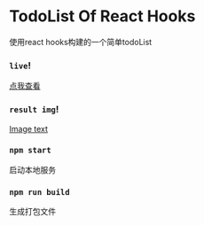 
# TodoList Of React Hooks
使用react hooks构建的一个简单todoList

### `live`!

[点我查看](https://zzzz-ssq.github.io/todoList-of-react-hooks)

### `result img`!
[Image text](https://raw.githubusercontent.com/zzZZ-ssq/todoList-of-react-hooks/master/result.png)


### `npm start`
启动本地服务


### `npm run build`
生成打包文件
